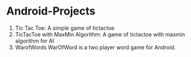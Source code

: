# Android-Projects
1. Tic Tac Toe:
A simple game of tictactoe
2. TicTacToe with MaxMin Algorithm:
A game of tictactoe with maxmin algorithm for AI
3. WarofWords
WarOfWord is a two player word game for Android.